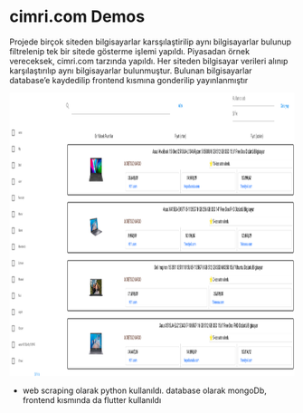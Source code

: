 # cimri.com Demos

  Projede birçok siteden bilgisayarlar karsşılaştirilip aynı
bilgisayarlar bulunup filtrelenip tek bir sitede gösterme işlemi
yapıldı. Piyasadan örnek vereceksek, cimri.com tarzında yapıldı. Her siteden bilgisayar
verileri alınıp karşılaştırılıp aynı bilgisayarlar bulunmuştur.
Bulunan bilgisayarlar database’e kaydedilip frontend kısmına
gonderilip yayınlanmıştır

<img src="Project E-commerce/pythonWebScraping/images/image.png" width="1000" height="500">

- web scraping olarak python kullanıldı. database olarak mongoDb, frontend kısmında da flutter kullanıldı
